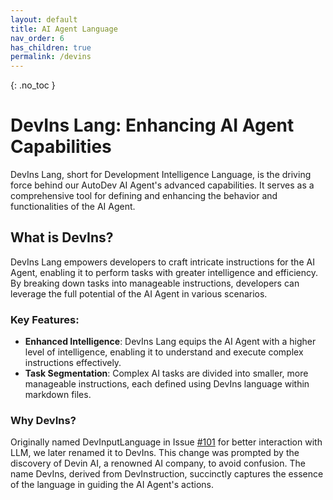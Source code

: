 ```yaml
---
layout: default
title: AI Agent Language
nav_order: 6
has_children: true
permalink: /devins
---
```


{: .no_toc }

# DevIns Lang: Enhancing AI Agent Capabilities

DevIns Lang, short for Development Intelligence Language, is the driving force behind our AutoDev AI Agent's advanced
capabilities. It serves as a comprehensive tool for defining and enhancing the behavior and functionalities of the AI
Agent.

## What is DevIns?

DevIns Lang empowers developers to craft intricate instructions for the AI Agent, enabling it to perform tasks with
greater intelligence and efficiency. By breaking down tasks into manageable instructions, developers can leverage the
full potential of the AI Agent in various scenarios.

### Key Features:

- **Enhanced Intelligence**: DevIns Lang equips the AI Agent with a higher level of intelligence, enabling it to
  understand and execute complex instructions effectively.
- **Task Segmentation**: Complex AI tasks are divided into smaller, more manageable instructions, each defined using
  DevIns language within markdown files.

### Why DevIns?

Originally named DevInputLanguage in Issue [#101](https://github.com/unit-mesh/auto-dev/issues/101) for better
interaction with LLM, we later renamed it to DevIns. This change was prompted by the discovery of Devin AI, a renowned
AI company, to avoid confusion. The name DevIns, derived from DevInstruction, succinctly captures the essence of the
language in guiding the AI Agent's actions.

